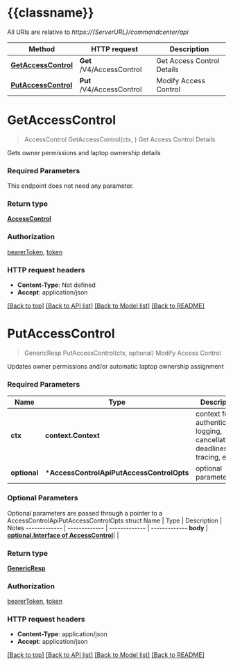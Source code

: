 # {{classname}}

All URIs are relative to *https://{ServerURL}/commandcenter/api*

Method | HTTP request | Description
------------- | ------------- | -------------
[**GetAccessControl**](AccessControlApi.md#GetAccessControl) | **Get** /V4/AccessControl | Get Access Control Details
[**PutAccessControl**](AccessControlApi.md#PutAccessControl) | **Put** /V4/AccessControl | Modify Access Control

# **GetAccessControl**
> AccessControl GetAccessControl(ctx, )
Get Access Control Details

Gets owner permissions and laptop ownership details

### Required Parameters
This endpoint does not need any parameter.

### Return type

[**AccessControl**](AccessControl.md)

### Authorization

[bearerToken](../README.md#bearerToken), [token](../README.md#token)

### HTTP request headers

 - **Content-Type**: Not defined
 - **Accept**: application/json

[[Back to top]](#) [[Back to API list]](../README.md#documentation-for-api-endpoints) [[Back to Model list]](../README.md#documentation-for-models) [[Back to README]](../README.md)

# **PutAccessControl**
> GenericResp PutAccessControl(ctx, optional)
Modify Access Control

Updates owner permissions and/or automatic laptop ownership assignment

### Required Parameters

Name | Type | Description  | Notes
------------- | ------------- | ------------- | -------------
 **ctx** | **context.Context** | context for authentication, logging, cancellation, deadlines, tracing, etc.
 **optional** | ***AccessControlApiPutAccessControlOpts** | optional parameters | nil if no parameters

### Optional Parameters
Optional parameters are passed through a pointer to a AccessControlApiPutAccessControlOpts struct
Name | Type | Description  | Notes
------------- | ------------- | ------------- | -------------
 **body** | [**optional.Interface of AccessControl**](AccessControl.md)|  | 

### Return type

[**GenericResp**](GenericResp.md)

### Authorization

[bearerToken](../README.md#bearerToken), [token](../README.md#token)

### HTTP request headers

 - **Content-Type**: application/json
 - **Accept**: application/json

[[Back to top]](#) [[Back to API list]](../README.md#documentation-for-api-endpoints) [[Back to Model list]](../README.md#documentation-for-models) [[Back to README]](../README.md)

